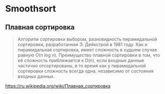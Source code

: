 # Smoothsort
## Плавная сортировка
> Алгоритм сортировки выбором, разновидность пирамидальной сортировки, разработанная Э. Дейкстрой в 1981 году. Как и пирамидальная сортировка, имеет сложность в худшем случае равную O(n log n). Преимущество плавной сортировки в том, что её сложность приближается к O(n), если входные данные частично отсортированы, в то время как у пирамидальной сортировки сложность всегда одна, независимо от состояния входных данных.

https://ru.wikipedia.org/wiki/Плавная_сортировка
